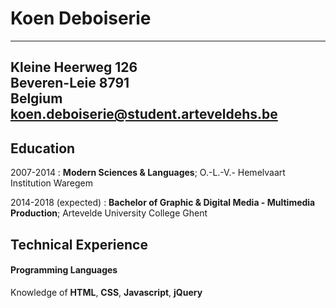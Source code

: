 Koen Deboiserie
============

-----------------------------------------------
Kleine Heerweg 126      
Beveren-Leie 8791                       
Belgium         
koen.deboiserie@student.arteveldehs.be                 
-----------------------------------------------

Education
---------

2007-2014
:   **Modern Sciences & Languages**; O.-L.-V.- Hemelvaart Institution Waregem


2014-2018 (expected)
:   **Bachelor of Graphic & Digital Media - Multimedia Production**; Artevelde University College Ghent



Technical Experience
--------------------

#### Programming Languages

Knowledge of **HTML**, **CSS**, **Javascript**, **jQuery**

